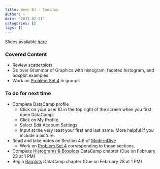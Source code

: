 ```yaml
---
title: Week 04 - Tuesday
author: ~
date: '2017-02-21'
categories: []
tags: []
---
```


Slides available [here](http://ismayc.github.io/soc301_s2017/slides/slide_deck.html#week04t)

### Covered Content
- Review scatterplots
- Go over Grammar of Graphics with histogram, faceted histogram, and boxplot examples
- Work on [Problem Set 4](https://ismayc.github.io/soc301_s2017/problem-sets/#ps4) in groups

### To do for next time
- Complete DataCamp profile
    - Click on your user ID in the top right of the screen when you first open DataCamp.
    - Click on My Profile.
    - Select Edit Account Settings.
    - Input at the very least your first and last name.  More helpful if you include a picture.
- Read and take notes on Section 4.8 of [ModernDive](http://moderndive.com)
    - Work on [Problem Set 4](http://ismayc.github.io/soc301_s2017/problem-sets/index.html#ps4) corresponding to those sections.
- Complete [Histograms & Boxplots](https://campus.datacamp.com/courses/effective-data-storytelling-using-the-tidyverse/histograms-boxplots?ex=1) DataCamp chapter (Due on February 23 at 1 PM)
- Begin [Barplots](https://campus.datacamp.com/courses/effective-data-storytelling-using-the-tidyverse/barplots?ex=1) DataCamp chapter (Due on February 28 at 1 PM)